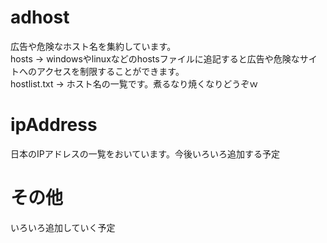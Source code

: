 # **adhost**

広告や危険なホスト名を集約しています。\
hosts → windowsやlinuxなどのhostsファイルに追記すると広告や危険なサイトへのアクセスを制限することができます。\
hostlist.txt → ホスト名の一覧です。煮るなり焼くなりどうぞｗ

# **ipAddress**

日本のIPアドレスの一覧をおいています。今後いろいろ追加する予定

# **その他**

いろいろ追加していく予定